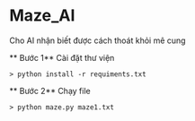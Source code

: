 # Maze_AI
Cho AI nhận biết được cách thoát khỏi mê cung

** Bước 1** Cài đặt thư viện

`> python install -r requiments.txt`

** Bước 2** Chạy file

`> python maze.py maze1.txt`
